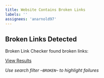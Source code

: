 ```yaml
---
title: Website Contains Broken Links
labels: ''
assignees: 'anarnold97'
---
```


## Broken Links Detected

Broken Link Checker found broken links:

[View Results](https://github.com/migtools/mta-documentation/actions/workflows/check-broken-links.yml)

_Use search filter `─BROKEN─` to highlight failures_